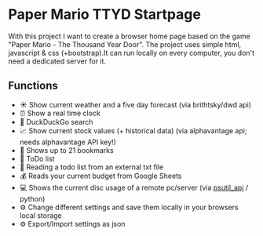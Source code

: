 # Paper Mario TTYD Startpage
With this project I want to create a browser home page based on the game "Paper Mario - The Thousand Year Door".
The project uses simple html, javascript & css (+bootstrap).It can run locally on every computer, you don't need a dedicated server for it.

## Functions

 - ☀️ Show current weather and a five day forecast (via brithtsky/dwd api)
 - ⏰ Show a real time clock
 - 🦆 DuckDuckGo search
 - 📈 Show current stock values (+ historical data) (via alphavantage api; needs alphavantage API key!)
 - 📖 Shows up to 21 bookmarks
 - 📝 ToDo list
 - 📝 Reading a todo list from an external txt file
 - 💰 Reads your current budget from Google Sheets
 - 💻 Shows the current disc usage of a remote pc/server (via [psutil_api](https://github.com/ADarkHero/psutil_api)
 / python) 
 - ⚙️ Change different settings and save them locally in your browsers local storage
 - ⚙️ Export/Import settings as json
